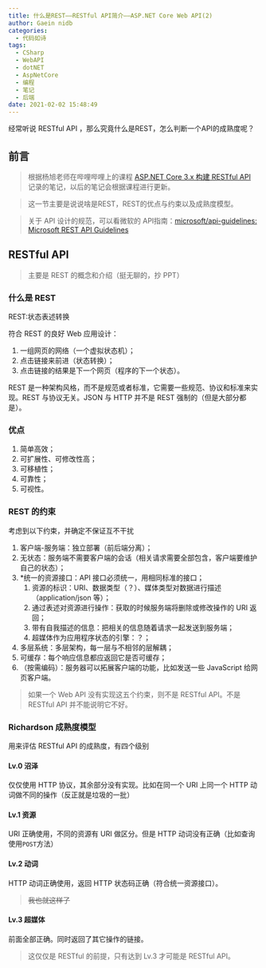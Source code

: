 ```yaml
---
title: 什么是REST——RESTful API简介——ASP.NET Core Web API(2)
author: Gaein nidb
categories:
  - 代码如诗
tags:
  - CSharp
  - WebAPI
  - dotNET
  - AspNetCore
  - 编程
  - 笔记
  - 后端
date: 2021-02-02 15:48:49
---
```


经常听说 RESTful API ，那么究竟什么是REST，怎么判断一个API的成熟度呢？

## 前言

> 根据杨旭老师在哔哩哔哩上的课程 [ASP.NET Core 3.x 构建 RESTful API](https://www.bilibili.com/video/BV1XJ411q7yy) 记录的笔记，以后的笔记会根据课程进行更新。

> 这一节主要是说说啥是REST，REST的优点与约束以及成熟度模型。

> 关于 API 设计的规范，可以看微软的 API指南：[microsoft/api-guidelines: Microsoft REST API Guidelines](https://github.com/microsoft/api-guidelines)

## RESTful API

> 主要是 REST 的概念和介绍（挺无聊的，抄 PPT）

### 什么是 REST

REST:状态表述转换

符合 REST 的良好 Web 应用设计：

1. 一组网页的网络（一个虚拟状态机）；
2. 点击链接来前进（状态转换）；
3. 点击链接的结果是下一个网页（程序的下一个状态）。

REST 是一种架构风格，而不是规范或者标准，它需要一些规范、协议和标准来实现。REST 与协议无关。JSON 与 HTTP 并不是 REST 强制的（但是大部分都是）。

### 优点

1. 简单高效；
2. 可扩展性、可修改性高；
3. 可移植性；
4. 可靠性；
5. 可视性。

### REST 的约束

考虑到以下约束，并确定不保证互不干扰

1. 客户端-服务端：独立部署（前后端分离）；
2. 无状态：服务端不需要客户端的会话（相关请求需要全部包含，客户端要维护自己的状态）；
3. \*统一的资源接口：API 接口必须统一，用相同标准的接口；
   1. 资源的标识：URI、数据类型（？）、媒体类型对数据进行描述（application/json 等）；
   2. 通过表述对资源进行操作：获取的时候服务端将删除或修改操作的 URI 返回；
   3. 带有自我描述的信息：把相关的信息随着请求一起发送到服务端；
   4. 超媒体作为应用程序状态的引擎：？；
4. 多层系统：多层架构，每一层与不相邻的层解耦；
5. 可缓存：每个响应信息都应返回它是否可缓存；
6. （按需编码）：服务器可以拓展客户端的功能，比如发送一些 JavaScript 给网页客户端。

> 如果一个 Web API 没有实现这五个约束，则不是 RESTful API。不是 RESTful API 并不能说明它不好。

### Richardson 成熟度模型

用来评估 RESTful API 的成熟度，有四个级别

#### Lv.0 沼泽

仅仅使用 HTTP 协议，其余部分没有实现。比如在同一个 URI 上同一个 HTTP 动词做不同的操作（反正就是垃圾的一批）

#### Lv.1 资源

URI 正确使用，不同的资源有 URI 做区分。但是 HTTP 动词没有正确（比如查询使用`POST`方法）

#### Lv.2 动词

HTTP 动词正确使用，返回 HTTP 状态码正确（符合统一资源接口）。

> ~~我也就这样了~~

#### Lv.3 超媒体

前面全部正确。同时返回了其它操作的链接。

> 这仅仅是 RESTful 的前提，只有达到 Lv.3 才可能是 RESTful API。